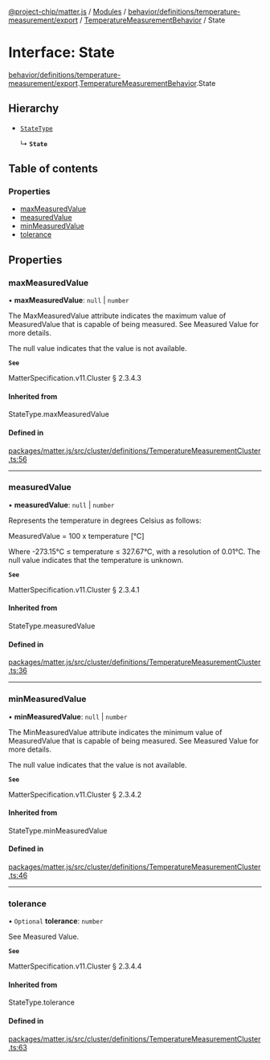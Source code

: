 [@project-chip/matter.js](../README.md) / [Modules](../modules.md) / [behavior/definitions/temperature-measurement/export](../modules/behavior_definitions_temperature_measurement_export.md) / [TemperatureMeasurementBehavior](../modules/behavior_definitions_temperature_measurement_export.TemperatureMeasurementBehavior.md) / State

# Interface: State

[behavior/definitions/temperature-measurement/export](../modules/behavior_definitions_temperature_measurement_export.md).[TemperatureMeasurementBehavior](../modules/behavior_definitions_temperature_measurement_export.TemperatureMeasurementBehavior.md).State

## Hierarchy

- [`StateType`](../modules/behavior_definitions_temperature_measurement_export._internal_.md#statetype)

  ↳ **`State`**

## Table of contents

### Properties

- [maxMeasuredValue](behavior_definitions_temperature_measurement_export.TemperatureMeasurementBehavior.State.md#maxmeasuredvalue)
- [measuredValue](behavior_definitions_temperature_measurement_export.TemperatureMeasurementBehavior.State.md#measuredvalue)
- [minMeasuredValue](behavior_definitions_temperature_measurement_export.TemperatureMeasurementBehavior.State.md#minmeasuredvalue)
- [tolerance](behavior_definitions_temperature_measurement_export.TemperatureMeasurementBehavior.State.md#tolerance)

## Properties

### maxMeasuredValue

• **maxMeasuredValue**: ``null`` \| `number`

The MaxMeasuredValue attribute indicates the maximum value of MeasuredValue that is capable of being
measured. See Measured Value for more details.

The null value indicates that the value is not available.

**`See`**

MatterSpecification.v11.Cluster § 2.3.4.3

#### Inherited from

StateType.maxMeasuredValue

#### Defined in

[packages/matter.js/src/cluster/definitions/TemperatureMeasurementCluster.ts:56](https://github.com/project-chip/matter.js/blob/0c058ae17fdba4c0b89b8b13c309011d51782299/packages/matter.js/src/cluster/definitions/TemperatureMeasurementCluster.ts#L56)

___

### measuredValue

• **measuredValue**: ``null`` \| `number`

Represents the temperature in degrees Celsius as follows:

MeasuredValue = 100 x temperature [°C]

Where -273.15°C ≤ temperature ≤ 327.67°C, with a resolution of 0.01°C. The null value indicates that the
temperature is unknown.

**`See`**

MatterSpecification.v11.Cluster § 2.3.4.1

#### Inherited from

StateType.measuredValue

#### Defined in

[packages/matter.js/src/cluster/definitions/TemperatureMeasurementCluster.ts:36](https://github.com/project-chip/matter.js/blob/0c058ae17fdba4c0b89b8b13c309011d51782299/packages/matter.js/src/cluster/definitions/TemperatureMeasurementCluster.ts#L36)

___

### minMeasuredValue

• **minMeasuredValue**: ``null`` \| `number`

The MinMeasuredValue attribute indicates the minimum value of MeasuredValue that is capable of being
measured. See Measured Value for more details.

The null value indicates that the value is not available.

**`See`**

MatterSpecification.v11.Cluster § 2.3.4.2

#### Inherited from

StateType.minMeasuredValue

#### Defined in

[packages/matter.js/src/cluster/definitions/TemperatureMeasurementCluster.ts:46](https://github.com/project-chip/matter.js/blob/0c058ae17fdba4c0b89b8b13c309011d51782299/packages/matter.js/src/cluster/definitions/TemperatureMeasurementCluster.ts#L46)

___

### tolerance

• `Optional` **tolerance**: `number`

See Measured Value.

**`See`**

MatterSpecification.v11.Cluster § 2.3.4.4

#### Inherited from

StateType.tolerance

#### Defined in

[packages/matter.js/src/cluster/definitions/TemperatureMeasurementCluster.ts:63](https://github.com/project-chip/matter.js/blob/0c058ae17fdba4c0b89b8b13c309011d51782299/packages/matter.js/src/cluster/definitions/TemperatureMeasurementCluster.ts#L63)
